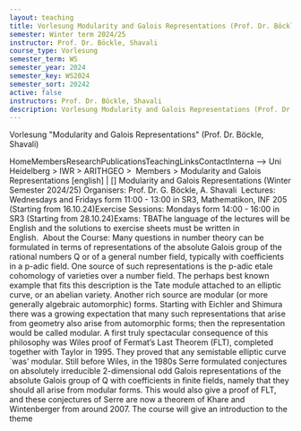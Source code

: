 ```yaml
---
layout: teaching
title: Vorlesung Modularity and Galois Representations (Prof. Dr. Böckle, Shavali)
semester: Winter term 2024/25
instructor: Prof. Dr. Böckle, Shavali
course_type: Vorlesung
semester_term: WS
semester_year: 2024
semester_key: WS2024
semester_sort: 20242
active: false
instructors: Prof. Dr. Böckle, Shavali
description: Vorlesung Modularity and Galois Representations (Prof. Dr. Böckle, Shavali)
---
```


Vorlesung "Modularity and Galois Representations" (Prof. Dr. Böckle, Shavali)

HomeMembersResearchPublicationsTeachingLinksContactInterna --> Uni Heidelberg > IWR > ARITHGEO > &nbsp;Members >&nbsp;Modularity and Galois Representations [english]&nbsp;|&nbsp;[] Modularity and Galois Representations (Winter Semester 2024/25) Organisers: Prof. Dr. G. Böckle, A. Shavali&nbsp; Lectures: Wednesdays and Fridays form 11:00 - 13:00 in SR3, Mathematikon, INF 205 (Starting from 16.10.24)Exercise Sessions: Mondays form 14:00 - 16:00 in SR3&nbsp;(Starting from 28.10.24)Exams: TBAThe language of the lectures will be English and the solutions to exercise sheets must be written in English.&nbsp;&nbsp;About the Course: Many questions in number theory can be formulated in terms of representations of the absolute Galois group of the rational numbers Q or of a general number field, typically with coefficients in a p-adic field. One source of such representations is the p-adic etale cohomology of varieties over a number field. The perhaps best known example that fits this description is the Tate module attached to an elliptic curve, or an abelian variety. Another rich source are modular (or more generally algebraic automorphic) forms. Starting with Eichler and Shimura there was a growing expectation that many such representations that arise from geometry also arise from automorphic forms; then the representation would be called modular. A first truly spectacular consequence of this philosophy was Wiles proof of Fermat’s Last Theorem (FLT), completed together with Taylor in 1995. They proved that any semistable elliptic curve `was’ modular. Still before Wiles, in the 1980s Serre formulated conjectures on absolutely irreducible 2-dimensional odd Galois representations of the absolute Galois group of Q with coefficients in finite fields, namely that they should all arise from modular forms. This would also give a proof of FLT, and these conjectures of Serre are now a theorem of Khare and Wintenberger from around 2007. The course will give an introduction to the theme

